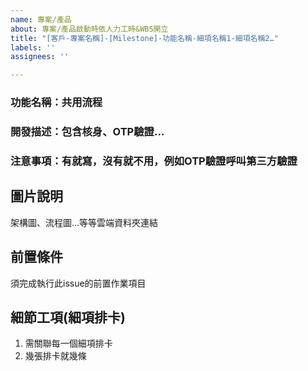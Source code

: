 ```yaml
---
name: 專案/產品
about: 專案/產品啟動時依人力工時&WBS開立
title: "[客戶-專案名稱]-[Milestone]-功能名稱-細項名稱1-細項名稱2…"
labels: ''
assignees: ''

---
```


### 功能名稱：共用流程
### 開發描述：包含核身、OTP驗證…
### 注意事項：有就寫，沒有就不用，例如OTP驗證呼叫第三方驗證
## 圖片說明
架構圖、流程圖…等等雲端資料夾連結

## 前置條件
須完成執行此issue的前置作業項目
## 細節工項(細項排卡)
1. 需關聯每一個細項排卡 
2. 幾張排卡就幾條
